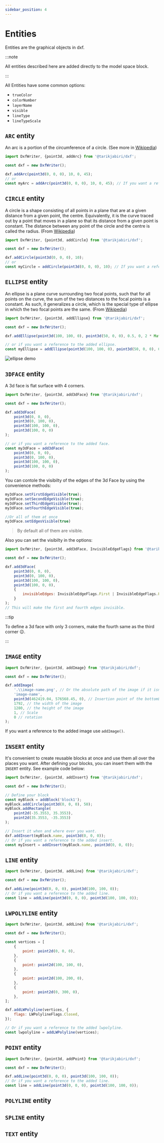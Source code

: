 ```yaml
---
sidebar_position: 4
---
```


# Entities

Entities are the graphical objects in dxf.

:::note

All entities described here are added directly to the model space block.

:::

All Entities have some common options:

- `trueColor`
- `colorNumber`
- `layerName`
- `visible`
- `lineType`
- `lineTypeScale`

## `ARC` entity

An arc is a portion of the circumference of a circle.
(See more in [Wikipedia](https://en.wikipedia.org/wiki/Circular_arc))

```js
import DxfWriter, {point3d, addArc} from '@tarikjabiri/dxf';

const dxf = new DxfWriter();

dxf.addArc(point3d(0, 0, 0), 10, 0, 45);
// or
const myArc = addArc(point3d(0, 0, 0), 10, 0, 45); // If you want a reference to the added arc.
```

## `CIRCLE` entity

A circle is a shape consisting of all points in a plane that are at a given distance from a given point, the centre.
Equivalently, it is the curve traced out by a point that moves in a plane so that its distance from a given point is constant.
The distance between any point of the circle and the centre is called the radius. (From [Wikipedia](https://en.wikipedia.org/wiki/Circle))

```js
import DxfWriter, {point3d, addCircle} from '@tarikjabiri/dxf';

const dxf = new DxfWriter();

dxf.addCircle(point3d(0, 0, 0), 10);
// or
const myCircle = addCircle(point3d(0, 0, 0), 10); // If you want a reference to the added circle.
```

## `ELLIPSE` entity

An ellipse is a plane curve surrounding two focal points, such that for all points on the curve, the sum of the two distances to the focal points is a constant.
As such, it generalizes a circle, which is the special type of ellipse in which the two focal points are the same.
(From [Wikipedia](https://en.wikipedia.org/wiki/Ellipse))

```js
import DxfWriter, {point3d, addEllipse} from '@tarikjabiri/dxf';

const dxf = new DxfWriter();

dxf.addEllipse(point3d(100, 100, 0), point3d(50, 0, 0), 0.5, 0, 2 * Math.PI);

// or if you want a reference to the added ellipse.
const myEllipse = addEllipse(point3d(100, 100, 0), point3d(50, 0, 0), 0.5, 0, 2 * Math.PI); 
```
![ellipse demo](_media/ellipse-demo.png)

## `3DFACE` entity

A 3d face is flat surface with 4 corners.

```js
import DxfWriter, {point3d, add3dFace} from '@tarikjabiri/dxf';

const dxf = new DxfWriter();

dxf.add3dFace(
	point3d(0, 0, 0),
	point3d(0, 100, 0),
	point3d(100, 100, 0),
	point3d(100, 0, 0)
);

// or if you want a reference to the added face.
const my3dFace = add3dFace(
	point3d(0, 0, 0),
	point3d(0, 100, 0),
	point3d(100, 100, 0),
	point3d(100, 0, 0)
);
```
You can contole the visibilty of the edges of the 3d Face by using the convenience methods:

```js
my3dFace.setFirstEdgeVisible(true);
my3dFace.setSecondEdgeVisible(true);
my3dFace.setThirdEdgeVisible(true);
my3dFace.setFourthEdgeVisible(true);

//Or all of them at once
my3dFace.setEdgesVisible(true)
```
> By default all of them are visible.

Also you can set the visibilty in the options:
```js
import DxfWriter, {point3d, add3dFace, InvisibleEdgeFlags} from '@tarikjabiri/dxf';

const dxf = new DxfWriter();

dxf.add3dFace(
	point3d(0, 0, 0),
	point3d(0, 100, 0),
	point3d(100, 100, 0),
	point3d(100, 0, 0),
    {
        invisibleEdges: InvisibleEdgeFlags.First | InvisibleEdgeFlags.Fourth,
    }
);
// This will make the first and fourth edges invisible.
```

:::tip

To define a 3d face with only 3 corners, make the fourth same as the third corner 😉.

:::

## `IMAGE` entity

```js
import DxfWriter, {point3d, addImage} from '@tarikjabiri/dxf';

const dxf = new DxfWriter();

dxf.addImage(
	'.\\image-name.png', // Or the absolute path of the image if it isn't int the same folder.
	'image-name',
	point3d(462419.04, 576568.45, 0), // Insertion point of the bottomLeft corner of the image.
	1792, // the width of the image
	1280, // the height of the image
	1, // Scale
	0 // rotation
);
```
If you want a reference to the added image use `addImage()`.

## `INSERT` entity

It's convenient to create reusable blocks at once and use them all over the places you want.
After defining your blocks, you can insert them with the `INSERT` entity. See example code below:

```js
import DxfWriter, {point3d, addInsert} from '@tarikjabiri/dxf';

const dxf = new DxfWriter();

// Define your block
const myBlock = addBlock('block1');
myBlock.addCircle(point3d(0, 0, 0), 50);
myBlock.addRectangle(
	point2d(-35.3553, 35.3553),
	point2d(35.3553, -35.3553)
);

// Insert it when and where ever you want.
dxf.addInsert(myBlock.name, point3d(0, 0, 0));
// Or if you want a reference to the added insert.
const myInsert = addInsert(myBlock.name, point3d(0, 0, 0));
```

## `LINE` entity

```js
import DxfWriter, {point3d, addLine} from '@tarikjabiri/dxf';

const dxf = new DxfWriter();

dxf.addLine(point3d(0, 0, 0), point3d(100, 100, 0));
// Or if you want a reference to the added line.
const line = addLine(point3d(0, 0, 0), point3d(100, 100, 0));
```

## `LWPOLYLINE` entity

```js
import DxfWriter, {point3d, addLine} from '@tarikjabiri/dxf';

const dxf = new DxfWriter();

const vertices = [
	{
		point: point2d(0, 0, 0),
	},
	{
		point: point2d(100, 100, 0),
	},
	{
		point: point2d(100, 200, 0),
	},
	{
		point: point2d(0, 300, 0),
	},
];

dxf.addLWPolyline(vertices, {
	flags: LWPolylineFlags.Closed,
});

// Or if you want a reference to the added lwpolyline.
const lwpolyline = addLWPolyline(vertices);
```

## `POINT` entity

```js
import DxfWriter, {point3d, addPoint} from '@tarikjabiri/dxf';

const dxf = new DxfWriter();

dxf.addLine(point3d(0, 0, 0), point3d(100, 100, 0));
// Or if you want a reference to the added line.
const line = addLine(point3d(0, 0, 0), point3d(100, 100, 0));
```

## `POLYLINE` entity

## `SPLINE` entity

## `TEXT` entity
